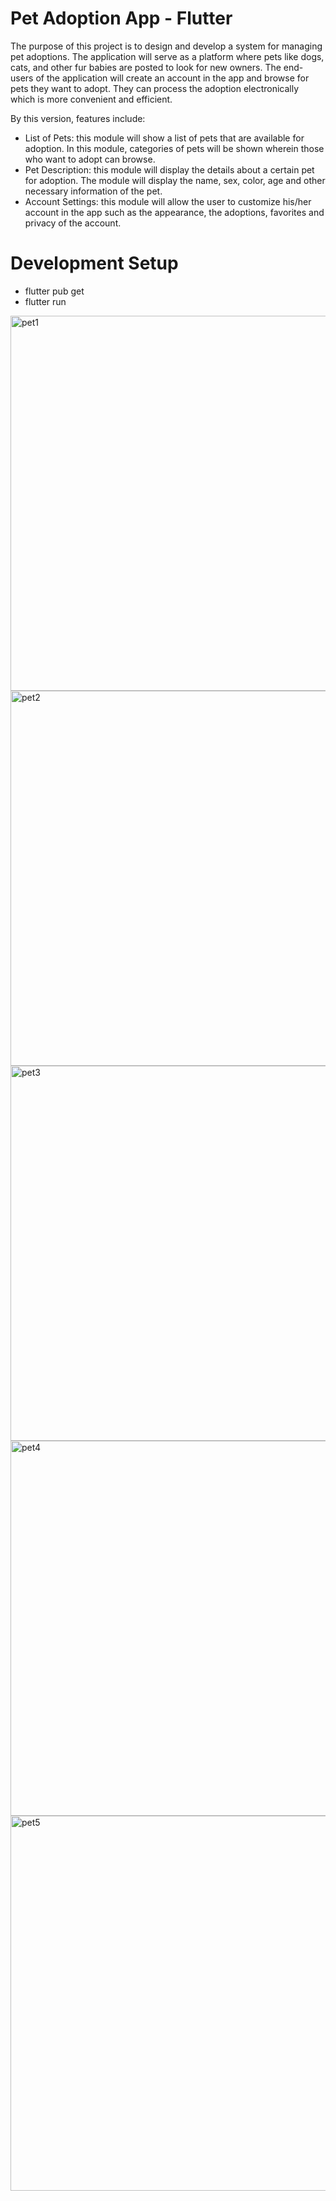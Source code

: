 # Pet Adoption App - Flutter

The purpose of this project is to design and develop a system for managing pet adoptions. The application will serve as a platform where pets like dogs, cats, and other fur babies are posted to look for new owners. The end-users of the application will create an account in the app and browse for pets they want to adopt. They can process the adoption electronically which is more convenient and efficient. 

By this version, features include:
- List of Pets: this module will show a list of pets that are available for adoption. In this module, categories of pets will be shown wherein those who want to adopt can browse.
- Pet Description: this module will display the details about a certain pet for adoption. The module will display the name, sex, color, age and other necessary information of the pet.
- Account Settings: this module will allow the user to customize his/her account in the app such as the appearance, the adoptions, favorites and privacy of the account.
  
# Development Setup

- flutter pub get
- flutter run

<img width="600" alt="pet1" src="https://user-images.githubusercontent.com/86506519/151803963-bfd62a31-bd5e-4871-8b1a-af3c24d61e31.png">
<img width="600" alt="pet2" src="https://user-images.githubusercontent.com/86506519/151803992-e1e1256e-c979-412b-975d-43dfb0eaf73e.png">
<img width="600" alt="pet3" src="https://user-images.githubusercontent.com/86506519/151804001-9aead1e6-5cd3-4bf7-ac2f-f511dcdff05d.png">
<img width="600" alt="pet4" src="https://user-images.githubusercontent.com/86506519/151804009-4c8bcd14-c2f3-47cf-b88f-eaf8d61ce9bb.png">
<img width="600" alt="pet5" src="https://user-images.githubusercontent.com/86506519/151804013-2f4c68dc-4ffd-4246-a74f-25bb3b057aff.png">
